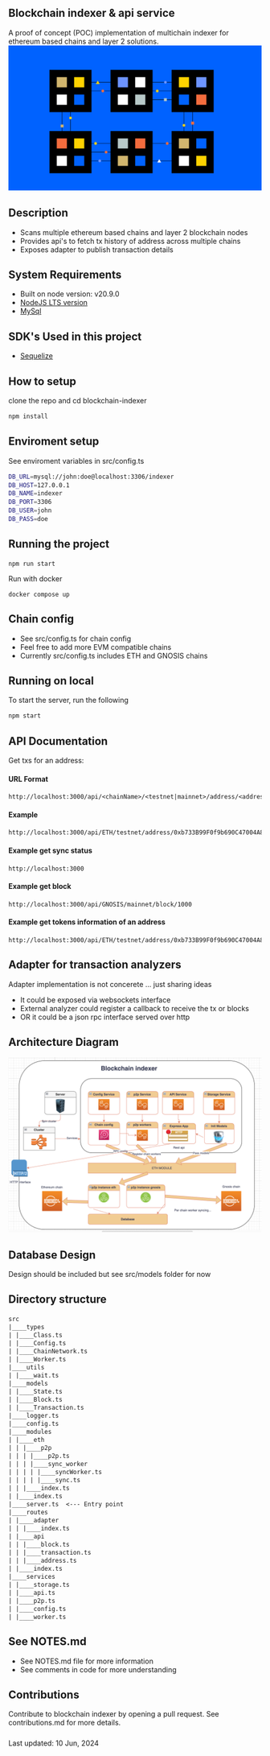 ## Blockchain indexer & api service
A proof of concept (POC) implementation of multichain indexer for ethereum based chains and layer 2 solutions.
![Screenshot](docs/blockbook.png)

## Description
- Scans multiple ethereum based chains and layer 2 blockchain nodes
- Provides api's to fetch tx history of address across multiple chains
- Exposes adapter to publish transaction details

## System Requirements

* Built on node version: v20.9.0
* [NodeJS LTS version](https://nodejs.org/en/download)
* [MySql](https://www.mongodb.com/try/download/community)

## SDK's Used in this project
* [Sequelize](https://sequelize.org/)

## How to setup

clone the repo and cd blockchain-indexer
```bash
npm install
```

## Enviroment setup
See enviroment variables in src/config.ts
```bash
DB_URL=mysql://john:doe@localhost:3306/indexer
DB_HOST=127.0.0.1
DB_NAME=indexer
DB_PORT=3306
DB_USER=john
DB_PASS=doe
```

## Running the project
```
npm run start 
```

Run with docker

```
docker compose up
```


## Chain config
- See src/config.ts for chain config
- Feel free to add more EVM compatible chains
- Currently src/config.ts includes ETH and GNOSIS chains

## Running on local

To start the server, run the following

```bash
npm start
```

## API Documentation
Get txs for an address:
#### URL Format
```
http://localhost:3000/api/<chainName>/<testnet|mainnet>/address/<address>/txs
```

#### Example
```
http://localhost:3000/api/ETH/testnet/address/0xb733B99F0f9b690C47004A835CA25e32992194DF/txs
```
#### Example get sync status
```
http://localhost:3000
```

#### Example get block
```
http://localhost:3000/api/GNOSIS/mainnet/block/1000
```

#### Example get tokens information of an address
```
http://localhost:3000/api/ETH/testnet/address/0xb733B99F0f9b690C47004A835CA25e32992194DF/coins
```
## Adapter for transaction analyzers
Adapter implementation is not concerete ... just sharing ideas
- It could be exposed via websockets interface
- External analyzer could register a callback to receive the tx or blocks
- OR it could be a json rpc interface served over http 

## Architecture Diagram
![Screenshot](docs/diagram.png)

## Database Design
Design should be included but see src/models folder for now

## Directory structure
```
src 
|____types
| |____Class.ts
| |____Config.ts
| |____ChainNetwork.ts
| |____Worker.ts
|____utils
| |____wait.ts
|____models
| |____State.ts
| |____Block.ts
| |____Transaction.ts
|____logger.ts
|____config.ts
|____modules
| |____eth
| | |____p2p
| | | |____p2p.ts
| | | |____sync_worker
| | | | |____syncWorker.ts
| | | | |____sync.ts
| | |____index.ts
| |____index.ts
|____server.ts  <--- Entry point
|____routes
| |____adapter
| | |____index.ts
| |____api
| | |____block.ts
| | |____transaction.ts
| | |____address.ts
| |____index.ts
|____services
| |____storage.ts
| |____api.ts
| |____p2p.ts
| |____config.ts
| |____worker.ts
```

## See NOTES.md
- See NOTES.md file for more information
- See comments in code for more understanding

## Contributions
Contribute to blockchain indexer by opening a pull request. See contributions.md for more details.

#####
Last updated: 10 Jun, 2024